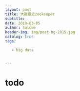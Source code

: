 ```yaml
---
layout: post
title: 大数据之zookeeper
subtitle: 
date: 2019-03-05
author: Salome
header-img: img/post-bg-2015.jpg
catalog: true
tags:

   - big data


---
```


# todo

